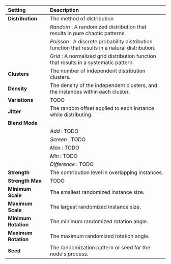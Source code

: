 | Setting              | Description                                                                                      |
| :------------------- | :----------------------------------------------------------------------------------------------- |
| **Distribution**     | The method of distribution                                                                       |
|                      | *Random* : A randomized distribution that results in pure chaotic patterns.                      |
|                      | *Poisson* : A discrete probability distribution function that results in a natural distribution. |
|                      | *Grid* : A normalized grid distribution function that results in a systematic pattern.           |
| **Clusters**         | The number of independent distribution clusters.                                                 |
| **Density**          | The density of the independent clusters, and the instances within each cluster.                  |
| **Variations**       | TODO                                                                                             |
| **Jitter**           | The random offset applied to each instance while distributing.                                   |
| **Blend Mode**       |                                                                                                  |
|                      | *Add* : TODO                                                                                     |
|                      | *Screen* : TODO                                                                                  |
|                      | *Max* : TODO                                                                                     |
|                      | *Min* : TODO                                                                                     |
|                      | *Difference* : TODO                                                                              |
| **Strength**         | The contribution level in overlapping instances.                                                 |
| **Strength Max**     | TODO                                                                                             |
| **Minimum Scale**    | The smallest randomized instance size.                                                           |
| **Maximum Scale**    | The largest randomized instance size.                                                            |
| **Minimum Rotation** | The minimum randomized rotation angle.                                                           |
| **Maximum Rotation** | The maximum randomized rotation angle.                                                           |
| **Seed**             | The randomization pattern or seed for the node's process.                                        |

<!--examples-->
